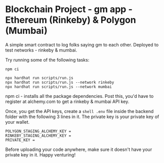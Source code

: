 # Blockchain Project - gm app - Ethereum (Rinkeby) & Polygon (Mumbai)

A simple smart contract to log folks saying gm to each other. Deployed to test networks - rinkeby & mumbai.

Try running some of the following tasks:

```shell
npm ci

npx hardhat run scripts/run.js
npx hardhat run scripts/run.js --network rinkeby
npx hardhat run scripts/run.js --network mumbai
```

npm ci - installs all the package dependencies. Post this, you'd have to register at alchemy.com to get a rinkeby & mumbai API key.

Once, you get the API keys, create a ```shell .env``` file inside the backend folder with the following 3 lines in it. The private key is your private key of your wallet.

```shell
POLYGON_STAGING_ALCHEMY_KEY = 
RINKEBY_STAGING_ALCHEMY_KEY = 
PRIVATE_KEY = 
```

Before uploading your code anywhere, make sure it doesn't have your private key in it. Happy venturing!